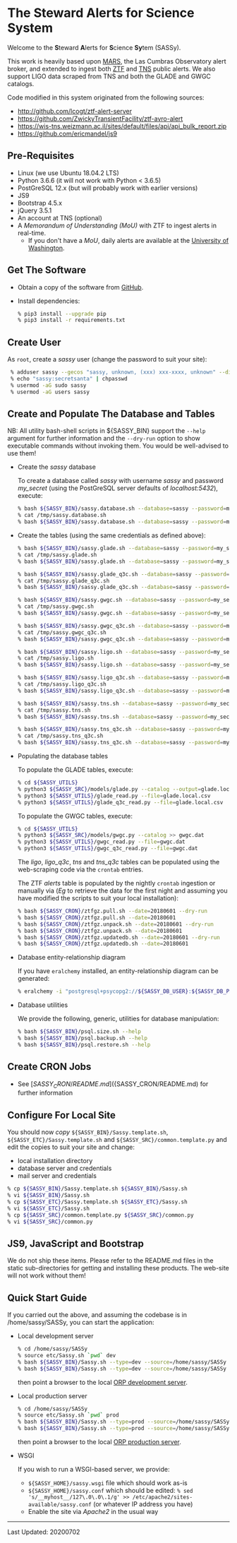 # The Steward Alerts for Science System #

Welcome to the **S**teward **A**lerts for **S**cience **Sy**tem (SASSy).

This work is heavily based upon [MARS](https://mars.lco.global), the 
Las Cumbras Observatory alert broker, and extended to ingest both 
[ZTF](https://www.ztf.caltech.edu) and [TNS](https://wis-tns.weizmann.ac.il) 
public alerts. We also support LIGO data scraped from TNS and both the
GLADE and GWGC catalogs.

Code modified in this system originated from the following sources:

 * http://github.com/lcogt/ztf-alert-server
 * https://github.com/ZwickyTransientFacility/ztf-avro-alert
 * https://wis-tns.weizmann.ac.il/sites/default/files/api/api_bulk_report.zip
 * https://github.com/ericmandel/js9
 
## Pre-Requisites

 * Linux (we use Ubuntu 18.04.2 LTS)
 * Python 3.6.6 (it will not work with Python < 3.6.5)
 * PostGreSQL 12.x (but will probably work with earlier versions)
 * JS9
 * Bootstrap 4.5.x
 * jQuery 3.5.1
 * An account at TNS (optional)
 * A *Memorandum of Understanding (MoU)* with ZTF to ingest alerts in real-time.
   - If you don't have a *MoU*, daily alerts are available at the 
  [University of Washington](https://ztf.uw.edu/alerts/public/).

## Get The Software

 * Obtain a copy of the software from [GitHub](https://github.com/pndaly/SASSy).

 * Install dependencies:

    ```bash
    % pip3 install --upgrade pip
    % pip3 install -r requirements.txt

## Create User

As `root`, create a *sassy* user (change the password to suit your site):

```bash
 % adduser sassy --gecos "sassy, unknown, (xxx) xxx-xxxx, unknown" --disabled-password
 % echo "sassy:secretsanta" | chpasswd
 % usermod -aG sudo sassy
 % usermod -aG users sassy
```

## Create and Populate The Database and Tables

NB: All utility bash-shell scripts in ${SASSY_BIN} support the `--help` argument for further information 
and the `--dry-run` option to show executable commands without invoking them. You would be well-advised
to use them!

 * Create the *sassy* database

    To create a database called *sassy* with username *sassy* and password *my_secret* (using the 
    PostGreSQL server defaults of *localhost:5432*), execute:
    
    ```bash
    % bash ${SASSY_BIN}/sassy.database.sh --database=sassy --password=my_secret --username=sassy --dry-run
    % cat /tmp/sassy.database.sh
    % bash ${SASSY_BIN}/sassy.database.sh --database=sassy --password=my_secret --username=sassy
    ```
 * Create the tables (using the same credentials as defined above):

    ```bash
    % bash ${SASSY_BIN}/sassy.glade.sh --database=sassy --password=my_secret --username=sassy --dry-run
    % cat /tmp/sassy.glade.sh
    % bash ${SASSY_BIN}/sassy.glade.sh --database=sassy --password=my_secret --username=sassy
    ```

    ```bash
    % bash ${SASSY_BIN}/sassy.glade_q3c.sh --database=sassy --password=my_secret --username=sassy --dry-run
    % cat /tmp/sassy.glade_q3c.sh
    % bash ${SASSY_BIN}/sassy.glade_q3c.sh --database=sassy --password=my_secret --username=sassy
    ```

    ```bash
    % bash ${SASSY_BIN}/sassy.gwgc.sh --database=sassy --password=my_secret --username=sassy --dry-run
    % cat /tmp/sassy.gwgc.sh
    % bash ${SASSY_BIN}/sassy.gwgc.sh --database=sassy --password=my_secret --username=sassy
    ```

    ```bash
    % bash ${SASSY_BIN}/sassy.gwgc_q3c.sh --database=sassy --password=my_secret --username=sassy --dry-run
    % cat /tmp/sassy.gwgc_q3c.sh
    % bash ${SASSY_BIN}/sassy.gwgc_q3c.sh --database=sassy --password=my_secret --username=sassy
    ```

    ```bash
    % bash ${SASSY_BIN}/sassy.ligo.sh --database=sassy --password=my_secret --username=sassy --dry-run
    % cat /tmp/sassy.ligo.sh
    % bash ${SASSY_BIN}/sassy.ligo.sh --database=sassy --password=my_secret --username=sassy
    ```

    ```bash
    % bash ${SASSY_BIN}/sassy.ligo_q3c.sh --database=sassy --password=my_secret --username=sassy --dry-run
    % cat /tmp/sassy.ligo_q3c.sh
    % bash ${SASSY_BIN}/sassy.ligo_q3c.sh --database=sassy --password=my_secret --username=sassy
    ```

    ```bash
    % bash ${SASSY_BIN}/sassy.tns.sh --database=sassy --password=my_secret --username=sassy --dry-run
    % cat /tmp/sassy.tns.sh
    % bash ${SASSY_BIN}/sassy.tns.sh --database=sassy --password=my_secret --username=sassy
    ```

    ```bash
    % bash ${SASSY_BIN}/sassy.tns_q3c.sh --database=sassy --password=my_secret --username=sassy --dry-run
    % cat /tmp/sassy.tns_q3c.sh
    % bash ${SASSY_BIN}/sassy.tns_q3c.sh --database=sassy --password=my_secret --username=sassy
    ```

 * Populating the database tables

    To populate the GLADE tables, execute:

    ```bash
    % cd ${SASSY_UTILS}
    % python3 ${SASSY_SRC}/models/glade.py --catalog --output=glade.local.csv
    % python3 ${SASSY_UTILS}/glade_read.py --file=glade.local.csv
    % python3 ${SASSY_UTILS}/glade_q3c_read.py --file=glade.local.csv
    ```

    To populate the GWGC tables, execute:

    ```bash
    % cd ${SASSY_UTILS}
    % python3 ${SASSY_SRC}/models/gwgc.py --catalog >> gwgc.dat
    % python3 ${SASSY_UTILS}/gwgc_read.py --file=gwgc.dat
    % python3 ${SASSY_UTILS}/gwgc_q3c_read.py --file=gwgc.dat
    ```

   The *ligo*, *ligo_q3c*, *tns* and *tns_q3c* tables can be populated using the web-scraping code via the `crontab` entries.   

   The ZTF *alerts* table is populated by the nightly `crontab` ingestion or manually via (*Eg* to retrieve the
   data for the first night and assuming you have modified the scripts to suit your local installation):
   
   ```bash
   % bash ${SASSY_CRON}/ztfgz.pull.sh --date=20180601 --dry-run
   % bash ${SASSY_CRON}/ztfgz.pull.sh --date=20180601
   % bash ${SASSY_CRON}/ztfgz.unpack.sh --date=20180601 --dry-run
   % bash ${SASSY_CRON}/ztfgz.unpack.sh --date=20180601
   % bash ${SASSY_CRON}/ztfgz.updatedb.sh --date=20180601 --dry-run
   % bash ${SASSY_CRON}/ztfgz.updatedb.sh --date=20180601
   ```

 * Database entity-relationship diagram 

    If you have `eralchemy` installed, an entity-relationship diagram can be generated:
    
    ```bash
    % eralchemy -i "postgresql+psycopg2://${SASSY_DB_USER}:${SASSY_DB_PASS}@${SASSY_DB_HOST}:${SASSY_DB_PORT}/${SASSY_DB_NAME}" -o ${SASSY_DB_NAME}.pdf
    ```

 * Database utilities

    We provide the following, generic, utilities for database manipulation:
    
    ```bash
    % bash ${SASSY_BIN}/psql.size.sh --help
    % bash ${SASSY_BIN}/psql.backup.sh --help
    % bash ${SASSY_BIN}/psql.restore.sh --help
    ```
## Create CRON Jobs

 * See [${SASSY_CRON}/README.md](${SASSY_CRON/README.md) for further information


## Configure For Local Site

You should now *copy* `${SASSY_BIN}/Sassy.template.sh`, `${SASSY_ETC}/Sassy.template.sh` 
and `${SASSY_SRC}/common.template.py` and edit the copies to suit your site and change:

   - local installation directory
   - database server and credentials
   - mail server and credentials

```bash
% cp ${SASSY_BIN}/Sassy.template.sh ${SASSY_BIN}/Sassy.sh
% vi ${SASSY_BIN}/Sassy.sh
% cp ${SASSY_ETC}/Sassy.template.sh ${SASSY_ETC}/Sassy.sh
% vi ${SASSY_ETC}/Sassy.sh
% cp ${SASSY_SRC}/common.template.py ${SASSY_SRC}/common.py
% vi ${SASSY_SRC}/common.py
```

## JS9, JavaScript and Bootstrap

We do not ship these items. Please refer to the README.md files in the static sub-directories
for getting and installing these products. The web-site will not work without them!

## Quick Start Guide

If you carried out the above, and assuming the codebase is in /home/sassy/SASSy, you can start the application:

* Local development server

    ```bash
    % cd /home/sassy/SASSy
    % source etc/Sassy.sh `pwd` dev
    % bash ${SASSY_BIN}/Sassy.sh --type=dev --source=/home/sassy/SASSy --command=start --dry-run
    % bash ${SASSY_BIN}/Sassy.sh --type=dev --source=/home/sassy/SASSy --command=start
    ```
    
    then point a browser to the local [ORP development server](http://localhost:5000/sassy).
    
* Local production server

    ```bash
    % cd /home/sassy/SASSy
    % source etc/Sassy.sh `pwd` prod
    % bash ${SASSY_BIN}/Sassy.sh --type=prod --source=/home/sassy/SASSy --command=start --dry-run
    % bash ${SASSY_BIN}/Sassy.sh --type=prod --source=/home/sassy/SASSy --command=start
    ```
    
    then point a browser to the local [ORP production server](http://localhost:6000/sassy).
    
* WSGI

    If you wish to run a WSGI-based server, we provide:

    * `${SASSY_HOME}/sassy.wsgi` file which should work as-is
    * `${SASSY_HOME}/sassy.conf` which should be edited: 
        `% sed 's/__myhost__/127\.0\.0\.1/g' >> /etc/apache2/sites-available/sassy.conf` (or whatever IP address you have)
    * Enable the site via *Apache2* in the usual way

-----------------------------------------------------------------------------------------------------------------

Last Updated: 20200702
